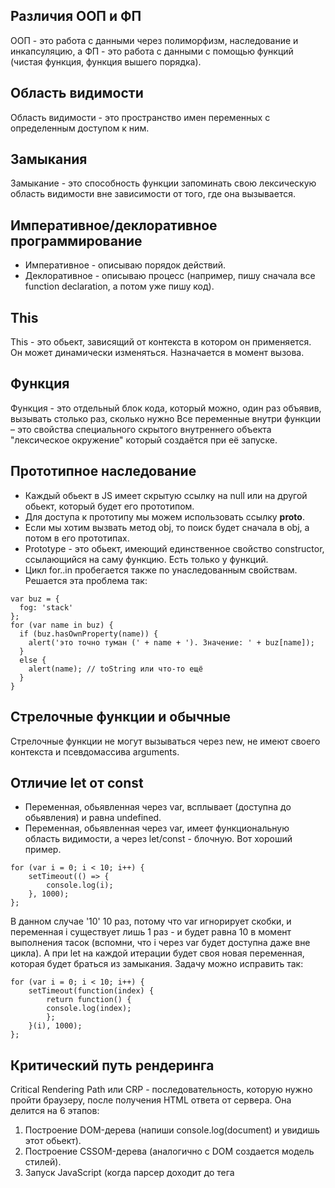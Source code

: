 ## Различия ООП и ФП
ООП - это работа с данными через полиморфизм, наследование и инкапсуляцию, а ФП - это работа с данными с помощью функций (чистая функция, функция вышего порядка). 

## Область видимости
Область видимости - это пространство имен переменных с определенным доступом к ним.

## Замыкания
Замыкание - это способность функции запоминать свою лексическую область видимости вне зависимости от того, где она вызывается.

## Императивное/деклоративное программирование
* Императивное - описываю порядок действий.
* Деклоративное - описываю процесс (например, пишу сначала все function declaration, а потом уже пишу код).

## This
This - это обьект, зависящий от контекста в котором он применяется. Он может динамически изменяться. Назначается в момент вызова.

## Функция 
Функция - это отдельный блок кода, который можно, один раз объявив, вызывать столько раз, сколько нужно
Все переменные внутри функции – это свойства специального скрытого внутреннего объекта "лексическое окружение" который создаётся при её запуске.

## Прототипное наследование
* Каждый обьект в JS имеет скрытую ссылку на null или на другой обьект, который будет его прототипом.
* Для доступа к прототипу мы можем использовать ссылку __proto__.
* Если мы хотим вызвать метод obj, то поиск будет сначала в obj, а потом в его прототипах.
* Prototype - это обьект, имеющий единственное свойство constructor, ссылающийся на саму функцию. Есть только у функций.
* Цикл for..in пробегается также по унаследованным свойствам. Решается эта проблема так:
```
var buz = {
  fog: 'stack'
};
for (var name in buz) {
  if (buz.hasOwnProperty(name)) {
    alert('это точно туман (' + name + '). Значение: ' + buz[name]);
  }
  else {
    alert(name); // toString или что-то ещё
  }
}
```

## Стрелочные функции и обычные
Стрелочные функции не могут вызываться через new, не имеют своего контекста и псевдомассива arguments.

## Отличие let от const
* Переменная, обьявленная через var, всплывает (доступна до обьявления) и равна undefined.
* Переменная, обьявленная через var, имеет функциональную область видимости, а через let/const - блочную. Вот хороший пример.
```
for (var i = 0; i < 10; i++) {
    setTimeout(() => {
        console.log(i); 
    }, 1000); 
}; 
```
В данном случае '10' 10 раз, потому что var игнорирует скобки, и переменная i существует лишь 1 раз - и будет равна 10 в момент выполнения тасок (вспомни, что i через var будет доступна даже вне цикла). А при let на каждой итерации будет своя новая переменная, которая будет браться из замыкания. Задачу можно исправить так:
```
for (var i = 0; i < 10; i++) {
    setTimeout(function(index) {
        return function() {
        console.log(index);
        };
    }(i), 1000);
};
```

## Критический путь рендеринга
Critical Rendering Path или CRP - последовательность, которую нужно пройти браузеру, после получения HTML ответа от сервера. Она делится на 6 этапов:
1. Построение DOM-дерева (напиши console.log(document) и увидишь этот обьект).
2. Построение CSSOM-дерева (аналогично с DOM создается модель стилей).
3. Запуск JavaScript (когда парсер доходит до тега <script>).
4. Создание Render-дерева (это совокупность DOM и CSSOM).
5. Генерация раскладки (размера видимой области).
6. Отрисовка.

## Promise 
```
typeof Object === "function";
typeof Function === "function";

Object.__proto__ === Object.prototype; // false
Object.__proto__ === Function.prototype; // true
Function.__proto__ === Function.prototype; // true

const o = {};
o.__proto__ = {};
o.__proto__.hasOwnProperty = null;

const p = {};
p.hasOwnProperty();

function f() {}
f.__proto__ === Function.prototype;
f.hasOwnProperty();
f.__proto__.__proto__.hasOwnProperty();
```
<!-- Примеры -->
```
const x = () => greet;
const greet = 'Hello';
x(); // 'Hello'
```

## Унарные и бинарные операторы

## Приведение типов
* '===' - сравнение без приведения типов.
* '==' - сравнение с приведением типов.
* При сравнении, если одна из переменных не строка, то оба значения приводятся к числу, иначе сравнение будет в алфавитном порядке.

## Всплытие переменных 
```
var a = 2;
foo(); // foo 'всплывает'
function foo() {
	a = 3;
	console.log(a);	// 3, потому что обьявление a всплывает внутри foo
	var a;
}
console.log(a);	// 2
```
## Контекст вызова
```
function foo() {
	console.log(this.bar);
}
var bar = "global",
  obj1 = {
    bar: "obj1",
    foo: foo
  },
  obj2 = {
	  bar: "obj2"
  };

foo(); // "global"
obj1.foo();	// "obj1"
foo.call( obj2 ); // "obj2"
new foo(); /* undefined, потому что new foo() устанавливает this на абсолютно новый пустой объект и возвращает его, а ключа bar в нем не существует */
```
